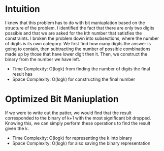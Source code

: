 # Intuition
I knew that this problem has to do with bit maniuplation based on the structure of the problem. I identified the fact that there are only two digits possible and that we are asked for the kth number that satisfies the constraints. I broken the problem down into subsections, where the number of digits is its own category. We first find how many digits the answer is going to contain, then subtracting the number of possible combinations made up by those that have lower digit then it. Then, we construct the binary from the number we have left.
* Time Complexity: O(logk) from finding the number of digits the final result has
* Space Complexity: O(logk) for constructing the final number

# Optimized Bit Maniuplation
If we were to write out the patter, we would find that the result corresponded to the binary of k+1 with the most significant bit dropped. Knowing this, we can simply perform these operations to find the result given the k.
* Time Complexity: O(logk) for representing the k into binary
* Space Complexity: O(logk) for also saving the binary representation